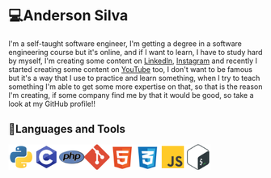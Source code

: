 # 💻Anderson Silva


I'm a self-taught software engineer, I'm getting a degree in a software engineering course but it's online, and if I want to learn, I have to study hard by myself, I'm creating some content on [LinkedIn](https://www.linkedin.com/in/anderson-silva-717179166/), [Instagram](https://www.instagram.com/anderson_josse/) and recently I started creating some content on [YouTube](https://www.youtube.com/channel/UCVT2PoI_I8i9HQjYfFFwTMA) too, I don't want to be famous but it's a way that I use to practice and learn something, when I try to teach something I'm able to get some more expertise on that, so that is the reason I'm creating, if some company find me by that it would be good, so take a look at my GitHub profile!! 

## 🧳Languages and Tools


<img src="/assets/python.svg" style="width:50px;"><img src="/assets/c.svg" style="width:50px;"><img src="/assets/php.svg" style="width:50px;"><img src="/assets/git.svg" style="width:50px;"><img src="/assets/html.svg" style="width:50px;"><img src="/assets/css.svg" style="width:50px;"><img src="/assets/js.svg" style="width:50px;"><img src="/assets/bash.svg" style="width:50px;">








